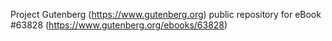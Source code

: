 Project Gutenberg (https://www.gutenberg.org) public repository for eBook #63828 (https://www.gutenberg.org/ebooks/63828)
